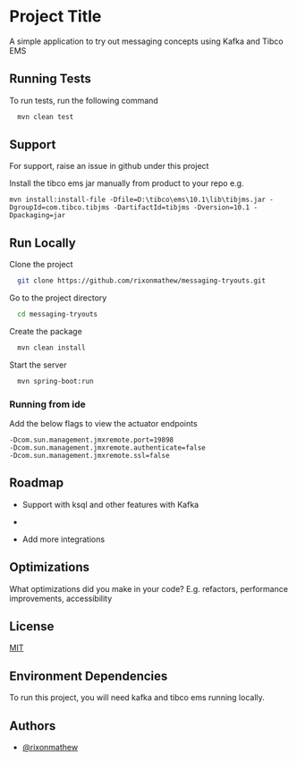 
# Project Title

A simple application to try out messaging concepts using Kafka and Tibco EMS


## Running Tests

To run tests, run the following command

```bash
  mvn clean test
```


## Support

For support, raise an issue in github under this project

Install the tibco ems jar manually from product to your repo 
e.g.
```shell
mvn install:install-file -Dfile=D:\tibco\ems\10.1\lib\tibjms.jar -DgroupId=com.tibco.tibjms -DartifactId=tibjms -Dversion=10.1 -Dpackaging=jar
```


## Run Locally

Clone the project

```bash
  git clone https://github.com/rixonmathew/messaging-tryouts.git 
```

Go to the project directory

```bash
  cd messaging-tryouts
```

Create the package

```bash
  mvn clean install
```

Start the server

```bash
  mvn spring-boot:run
```

### Running from ide

Add the below flags to view the actuator endpoints 
```shell
-Dcom.sun.management.jmxremote.port=19898
-Dcom.sun.management.jmxremote.authenticate=false
-Dcom.sun.management.jmxremote.ssl=false
```

## Roadmap

- Support with ksql and other features with Kafka

-

- Add more integrations


## Optimizations

What optimizations did you make in your code? E.g. refactors, performance improvements, accessibility


## License

[MIT](https://choosealicense.com/licenses/mit/)


## Environment Dependencies

To run this project, you will need kafka and tibco ems running locally.


## Authors

- [@rixonmathew](https://www.github.com/rixonmathew)
